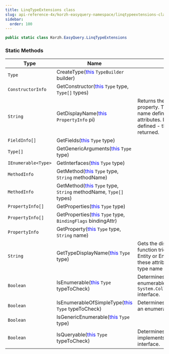 ```yaml
---
title: LinqTypeExtensions class
slug: api-reference-4x/korzh-easyquery-namespace/linqtypeextensions-class
sidebar:
  order: 100
---
```


```csharp
public static class Korzh.EasyQuery.LinqTypeExtensions

```

### Static Methods

| Type | Name | Description | 
| --- | --- | --- | 
| `Type` | CreateType(<span style='color: blue'>this</span> `TypeBuilder` builder) |  | 
| `ConstructorInfo` | GetConstructor(<span style='color: blue'>this</span> `Type` type, `Type[]` types) |  | 
| `String` | GetDisplayName(<span style='color: blue'>this</span> `PropertyInfo` pi) | Returns the display name of the property.  This function tries to get the name defined by Display or DisplayName attributes.  If any of these attributes is not defined - then the property name is returned. | 
| `FieldInfo[]` | GetFields(<span style='color: blue'>this</span> `Type` type) |  | 
| `Type[]` | GetGenericArguments(<span style='color: blue'>this</span> `Type` type) |  | 
| `IEnumerable<Type>` | GetInterfaces(<span style='color: blue'>this</span> `Type` type) |  | 
| `MethodInfo` | GetMethod(<span style='color: blue'>this</span> `Type` type, `String` methodName) |  | 
| `MethodInfo` | GetMethod(<span style='color: blue'>this</span> `Type` type, `String` methodName, `Type[]` types) |  | 
| `PropertyInfo[]` | GetProperties(<span style='color: blue'>this</span> `Type` type) |  | 
| `PropertyInfo[]` | GetProperties(<span style='color: blue'>this</span> `Type` type, `BindingFlags` bindingAttr) |  | 
| `PropertyInfo` | GetProperty(<span style='color: blue'>this</span> `Type` type, `String` name) |  | 
| `String` | GetTypeDisplayName(<span style='color: blue'>this</span> `Type` type) | Gets the display name of the type.  This function tries to get the name defined by Entity or EntityName attributes.  If any of these attributes is not defined - then the type name is returned. | 
| `Boolean` | IsEnumerable(<span style='color: blue'>this</span> `Type` typeToCheck) | Determines whether the specified type is enumerable (supports `System.Collections.Generic.IEnumerable` interface. | 
| `Boolean` | IsEnumerableOfSimpleType(<span style='color: blue'>this</span> `Type` typeToCheck) | Determines whether the specified type is an enumerable of some simple type . | 
| `Boolean` | IsGenericEnumerable(<span style='color: blue'>this</span> `Type` type) |  | 
| `Boolean` | IsQueryable(<span style='color: blue'>this</span> `Type` typeToCheck) | Determines whether the specified type implements `System.Linq.IQueryable` interface. |
